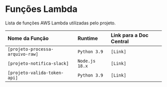 # Funções Lambda

Lista de funções AWS Lambda utilizadas pelo projeto.

| Nome da Função | Runtime | Link para a Doc Central |
| :--- | :--- | :--- |
| `[projeto-processa-arquivo-raw]` | `Python 3.9` | `[Link]` |
| `[projeto-notifica-slack]` | `Node.js 18.x` | `[Link]` |
| `[projeto-valida-token-api]` | `Python 3.9` | `[Link]` |